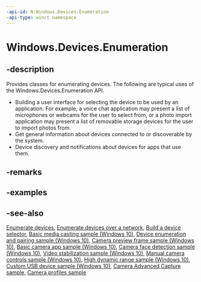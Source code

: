 ```yaml
---
-api-id: N:Windows.Devices.Enumeration
-api-type: winrt namespace
---
```


# Windows.Devices.Enumeration

## -description

Provides classes for enumerating devices.
The following are typical uses of the Windows.Devices.Enumeration API.

+ Building a user interface for selecting the device to be used by an application. For example, a voice chat application may present a list of microphones or webcams for the user to select from, or a photo import application may present a list of removable storage devices for the user to import photos from.
+ Get general information about devices connected to or discoverable by the system.
+ Device discovery and notifications about devices for apps that use them.

## -remarks

## -examples

## -see-also

[Enumerate devices](https://docs.microsoft.com/windows/uwp/devices-sensors/enumerate-devices), [Enumerate devices over a network](https://docs.microsoft.com/windows/uwp/devices-sensors/enumerate-devices-over-a-network), [Build a device selector](https://docs.microsoft.com/windows/uwp/devices-sensors/build-a-device-selector), [Basic media casting sample (Windows 10)](https://github.com/Microsoft/Windows-universal-samples/tree/master/Samples/BasicMediaCasting), [Device enumeration and pairing sample (Windows 10)](https://go.microsoft.com/fwlink/p/?LinkId=620536), [Camera preview frame sample (Windows 10)](https://go.microsoft.com/fwlink/p/?LinkId=620516), [Basic camera app sample (Windows 10)](https://go.microsoft.com/fwlink/p/?LinkId=619479), [Camera face detection sample (Windows 10)](https://go.microsoft.com/fwlink/p/?LinkId=619486), [Video stabilization sample (Windows 10)](https://go.microsoft.com/fwlink/p/?LinkId=620519), [Manual camera controls sample (Windows 10)](https://go.microsoft.com/fwlink/p/?LinkId=627611), [High dynamic range sample (Windows 10)](https://go.microsoft.com/fwlink/p/?LinkId=620517), [Custom USB device sample (Windows 10)](https://go.microsoft.com/fwlink/p/?LinkId=620530), [Camera Advanced Capture sample](https://github.com/Microsoft/Windows-universal-samples/tree/dev/Samples/CameraAdvancedCapture), [Camera profiles sample](https://github.com/Microsoft/Windows-universal-samples/tree/dev/Samples/CameraProfile)
